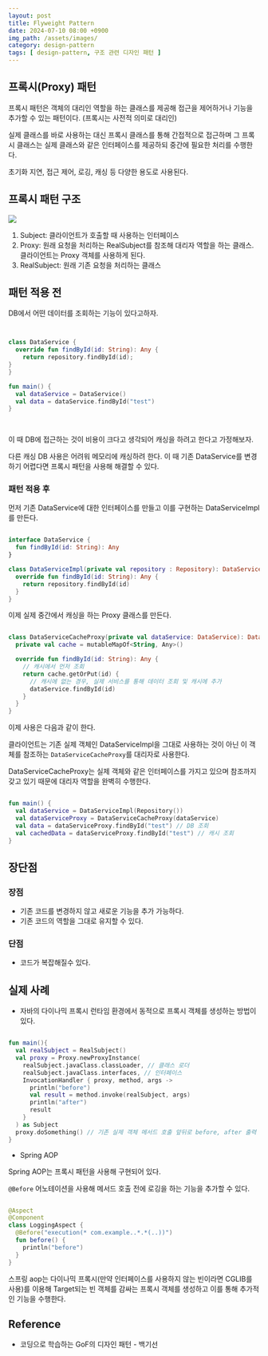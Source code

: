 ```yaml
---
layout: post
title: Flyweight Pattern
date: 2024-07-10 08:00 +0900
img_path: /assets/images/
category: design-pattern
tags: [ design-pattern, 구조 관련 디자인 패턴 ]
---
```


## 프록시(Proxy) 패턴

프록시 패턴은 객체의 대리인 역할을 하는 클래스를 제공해 접근을 제어하거나 기능을 추가할 수 있는 패턴이다. (프록시는 사전적 의미로 대리인)

실제 클래스를 바로 사용하는 대신 프록시 클래스를 통해 간접적으로 접근하며 그 프록시 클래스는 실제 클래스와 같은 인터페이스를 제공하되 중간에 필요한 처리를 수행한다. 

초기화 지연, 접근 제어, 로깅, 캐싱 등 다양한 용도로 사용된다.

## 프록시 패턴 구조

![]({{site.url}}/assets/images/proxy.png)

1. Subject: 클라이언트가 호출할 때 사용하는 인터페이스 
2. Proxy: 원래 요청을 처리하는 RealSubject를 참조해 대리자 역할을 하는 클래스. 클라이언트는 Proxy 객체를 사용하게 된다.
3. RealSubject: 원래 기존 요청을 처리하는 클래스

## 패턴 적용 전 

DB에서 어떤 데이터를 조회하는 기능이 있다고하자.

```kotlin


class DataService {
  override fun findById(id: String): Any {
    return repository.findById(id);
}
}

fun main() {
  val dataService = DataService()
  val data = dataService.findById("test")
}

 

```

이 때 DB에 접근하는 것이 비용이 크다고 생각되어 캐싱을 하려고 한다고 가정해보자. 

다른 캐싱 DB 사용은 어려워 메모리에 캐싱하려 한다. 이 때 기존 DataService를 변경하기 어렵다면 프록시 패턴을 사용해 해결할 수 있다.  


### 패턴 적용 후

먼저 기존 DataService에 대한 인터페이스를 만들고 이를 구현하는 DataServiceImpl를 만든다.

```kotlin

interface DataService {
  fun findById(id: String): Any
}

class DataServiceImpl(private val repository : Repository): DataService{
  override fun findById(id: String): Any {
    return repository.findById(id)
  }
}

```

이제 실제 중간에서 캐싱을 하는 Proxy 클래스를 만든다.

```kotlin

class DataServiceCacheProxy(private val dataService: DataService): DataService{
  private val cache = mutableMapOf<String, Any>()

  override fun findById(id: String): Any {
    // 캐시에서 먼저 조회
    return cache.getOrPut(id) {
      // 캐시에 없는 경우, 실제 서비스를 통해 데이터 조회 및 캐시에 추가
      dataService.findById(id)
    }
  }
}

```

이제 사용은 다음과 같이 한다.

클라이언트는 기존 실제 객체인 DataServiceImpl을 그대로 사용하는 것이 아닌 이 객체를 참조하는 `DataServiceCacheProxy`를 대리자로 사용한다. 

DataServiceCacheProxy는 실제 객체와 같은 인터페이스를 가지고 있으며 참조까지 갖고 있기 때문에 대리자 역할을 완벽히 수행한다.

```kotlin

fun main() {
  val dataService = DataServiceImpl(Repository())
  val dataServiceProxy = DataServiceCacheProxy(dataService)
  val data = dataServiceProxy.findById("test") // DB 조회
  val cachedData = dataServiceProxy.findById("test") // 캐시 조회
}

```



## 장단점

### 장점

- 기존 코드를 변경하지 않고 새로운 기능을 추가 가능하다.
- 기존 코드의 역할을 그대로 유지할 수 있다. 


### 단점 

- 코드가 복잡해질수 있다.

## 실제 사례

- 자바의 다이나믹 프록시
런타임 환경에서 동적으로 프록시 객체를 생성하는 방법이 있다.

```kotlin

fun main(){
  val realSubject = RealSubject() 
  val proxy = Proxy.newProxyInstance(
    realSubject.javaClass.classLoader, // 클래스 로더
    realSubject.javaClass.interfaces, // 인터페이스
    InvocationHandler { proxy, method, args ->
      println("before")
      val result = method.invoke(realSubject, args)
      println("after")
      result
    }
  ) as Subject
  proxy.doSomething() // 기존 실제 객체 메서드 호출 앞뒤로 before, after 출력
}

```


- Spring AOP

Spring AOP는 프록시 패턴을 사용해 구현되어 있다. 

`@Before` 어노테이션을 사용해 메서드 호출 전에 로깅을 하는 기능을 추가할 수 있다. 

```kotlin

@Aspect
@Component
class LoggingAspect {
  @Before("execution(* com.example..*.*(..))")
  fun before() {
    println("before")
  }
}

```

스프링 aop는 다이나믹 프록시(만약 인터페이스를 사용하지 않는 빈이라면 CGLIB를 사용)를 이용해 Target되는 빈 객체를 감싸는 프록시 객체를 생성하고 이를 통해 추가적인 기능을 수행한다. 


## Reference

- 코딩으로 학습하는 GoF의 디자인 패턴 - 백기선




